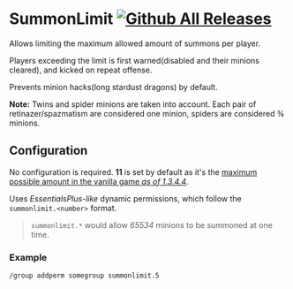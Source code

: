 # SummonLimit [![Github All Releases](https://img.shields.io/github/downloads/deadsurgeon42/SummonLimit/total.svg?style=flat-square)](https://github.com/deadsurgeon42/SummonLimit/releases)
Allows limiting the maximum allowed amount of summons per player.

Players exceeding the limit is first warned(disabled and their minions cleared), and kicked on repeat offense.

Prevents minion hacks(long stardust dragons) by default.

**Note:** Twins and spider minions are taken into account. Each pair of
retinazer/spazmatism are considered one minion, spiders are considered ¾ minions.

## Configuration

No configuration is required. **11** is set by default as it's the
[maximum possible amount in the vanilla game *as of 1.3.4.4*](http://terraria.gamepedia.com/Summon_weapons#Trivia).

Uses *EssentialsPlus-like* dynamic permissions,
which follow the `summonlimit.<number>` format.

>`summonlimit.*` would allow *65534* minions to be summoned at one time.

### Example

    /group addperm somegroup summonlimit.5
